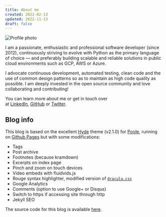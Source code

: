 ```yaml
---
title: About me
created: 2022-02-13
updated: 2022-11-13
draft: false
---
```


![Profile photo](/about/fredrik.jpg)

I am a passionate, enthusiastic and professional software developer (since 2012), continuously striving to evolve with Python as the primary language of choice — and preferably building scalable and reliable solutions in public cloud environments such as GCP, AWS or Azure.

I advocate continuous development, automated testing, clean code and the use of common design patterns so as to maintain as high code quality as possible. I am deeply invested in the open source community and love collaborating and contributing!

You can learn more about me or get in touch over at [LinkedIn](https://www.linkedin.com/in/fredrik/), [GitHub](https://github.com/fredrikaverpil) or [Twitter](https://twitter.com/fredrikaverpil).

## Blog info

This blog is based on the excellent [Hyde](https://github.com/poole/hyde) theme (v2.1.0) for [Poole](http://getpoole.com/), running on [Github Pages](https://pages.github.com/) but with some modifications:

-   Tags
-   Post archive
-   Footnotes (because kramdown)
-   Excerpts on index page
-   Pinch and zoom on touch devices
-   Video embeds with fluidvids.js
-   Rouge syntax highlighter, modified version of [`dracula.css`](https://github.com/dracula/pygments)
-   Google Analytics
-   Comments (option to use Google+ or Disqus)
-   Switch to https if accessing site through http
-   Jekyll SEO

The source code for this blog is available [here](https://github.com/fredrikaverpil/fredrikaverpil.github.io).